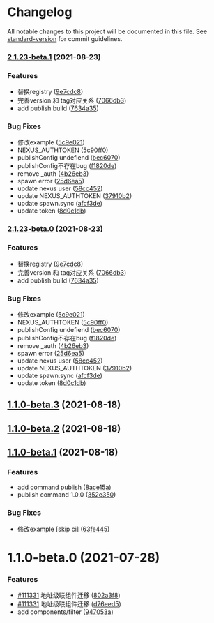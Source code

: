 # Changelog

All notable changes to this project will be documented in this file. See [standard-version](https://github.com/conventional-changelog/standard-version) for commit guidelines.

### [2.1.23-beta.1](https://github.com/cool-fe/winex-cli/compare/v1.1.0-beta.3...v2.1.23-beta.1) (2021-08-23)


### Features

* 替换registry ([9e7cdc8](https://github.com/cool-fe/winex-cli/commit/9e7cdc8b7b7eb21374b2fcc102ace5e0e98cd05b))
* 完善version 和 tag对应关系 ([7066db3](https://github.com/cool-fe/winex-cli/commit/7066db390e4c4dfd59c01abce499cb6007a55108))
* add publish build ([7634a35](https://github.com/cool-fe/winex-cli/commit/7634a35ef17a19b2a05bfabfd385e0f107681dd1))


### Bug Fixes

* 修改example ([5c9e021](https://github.com/cool-fe/winex-cli/commit/5c9e0212f64e920fdde7f263ad5d193920d8293a))
* NEXUS_AUTHTOKEN ([5c90ff0](https://github.com/cool-fe/winex-cli/commit/5c90ff0e2c2b0c9471c941d469151a029750b68f))
* publishConfig undefiend ([bec6070](https://github.com/cool-fe/winex-cli/commit/bec6070367bc6752787f3cf84af5be64d54036ef))
* publishConfig不存在bug ([f1820de](https://github.com/cool-fe/winex-cli/commit/f1820ded488c95d0d9247a1cd2540f6f58cc65bf))
* remove _auth ([4b26eb3](https://github.com/cool-fe/winex-cli/commit/4b26eb3572ea56a4afa813bd3a49441f88ae2fbe))
* spawn error ([25d6ea5](https://github.com/cool-fe/winex-cli/commit/25d6ea505c7d0eb008bfab4903e86281fcd0aa5b))
* update nexus user ([58cc452](https://github.com/cool-fe/winex-cli/commit/58cc4525f95e7b7845ada420057cc5987c30a001))
* update NEXUS_AUTHTOKEN ([37910b2](https://github.com/cool-fe/winex-cli/commit/37910b2fd9de2cac553e9ed4479c655b32250ca7))
* update spawn.sync ([afcf3de](https://github.com/cool-fe/winex-cli/commit/afcf3deb0895e2dfd7eeaba657a3627ab138802b))
* update token ([8d0c1db](https://github.com/cool-fe/winex-cli/commit/8d0c1db7fe352971caef5ba1cd6511a684b65d95))

### [2.1.23-beta.0](https://github.com/cool-fe/winex-cli/compare/v1.1.0-beta.3...v2.1.23-beta.0) (2021-08-23)


### Features

* 替换registry ([9e7cdc8](https://github.com/cool-fe/winex-cli/commit/9e7cdc8b7b7eb21374b2fcc102ace5e0e98cd05b))
* 完善version 和 tag对应关系 ([7066db3](https://github.com/cool-fe/winex-cli/commit/7066db390e4c4dfd59c01abce499cb6007a55108))
* add publish build ([7634a35](https://github.com/cool-fe/winex-cli/commit/7634a35ef17a19b2a05bfabfd385e0f107681dd1))


### Bug Fixes

* 修改example ([5c9e021](https://github.com/cool-fe/winex-cli/commit/5c9e0212f64e920fdde7f263ad5d193920d8293a))
* NEXUS_AUTHTOKEN ([5c90ff0](https://github.com/cool-fe/winex-cli/commit/5c90ff0e2c2b0c9471c941d469151a029750b68f))
* publishConfig undefiend ([bec6070](https://github.com/cool-fe/winex-cli/commit/bec6070367bc6752787f3cf84af5be64d54036ef))
* publishConfig不存在bug ([f1820de](https://github.com/cool-fe/winex-cli/commit/f1820ded488c95d0d9247a1cd2540f6f58cc65bf))
* remove _auth ([4b26eb3](https://github.com/cool-fe/winex-cli/commit/4b26eb3572ea56a4afa813bd3a49441f88ae2fbe))
* spawn error ([25d6ea5](https://github.com/cool-fe/winex-cli/commit/25d6ea505c7d0eb008bfab4903e86281fcd0aa5b))
* update nexus user ([58cc452](https://github.com/cool-fe/winex-cli/commit/58cc4525f95e7b7845ada420057cc5987c30a001))
* update NEXUS_AUTHTOKEN ([37910b2](https://github.com/cool-fe/winex-cli/commit/37910b2fd9de2cac553e9ed4479c655b32250ca7))
* update spawn.sync ([afcf3de](https://github.com/cool-fe/winex-cli/commit/afcf3deb0895e2dfd7eeaba657a3627ab138802b))
* update token ([8d0c1db](https://github.com/cool-fe/winex-cli/commit/8d0c1db7fe352971caef5ba1cd6511a684b65d95))

## [1.1.0-beta.3](https://github.com/cool-fe/winex-cli/compare/v1.1.0-beta.2...v1.1.0-beta.3) (2021-08-18)

## [1.1.0-beta.2](https://github.com/cool-fe/winex-cli/compare/v1.1.0-beta.1...v1.1.0-beta.2) (2021-08-18)

## [1.1.0-beta.1](https://github.com/cool-fe/winex-cli/compare/v1.1.13...v1.1.0-beta.1) (2021-08-18)


### Features

* add command publish ([8ace15a](https://github.com/cool-fe/winex-cli/commit/8ace15ad28755fddd48b1e0b87db4fa96216cdce))
* publish command 1.0.0 ([352e350](https://github.com/cool-fe/winex-cli/commit/352e350f218ca73f788f57e34501cbb4dc545804))


### Bug Fixes

* 修改example [skip ci] ([63fe445](https://github.com/cool-fe/winex-cli/commit/63fe445bf21f7d89eb3ed9737c0a927d99e3ba6e))

# 1.1.0-beta.0 (2021-07-28)


### Features

* [#111331](http://tfs2018-web.winning.com.cn:8080/tfs/WINNING-6.0/W.in-MVP/_git/winning-webmaterials-encounter/issues/111331) 地址级联组件迁移 ([802a3f8](http://tfs2018-web.winning.com.cn:8080/tfs/WINNING-6.0/W.in-MVP/_git/winning-webmaterials-encounter/commits/802a3f873f63847098bd183af4d6a805fa9543e2))
* [#111331](http://tfs2018-web.winning.com.cn:8080/tfs/WINNING-6.0/W.in-MVP/_git/winning-webmaterials-encounter/issues/111331) 地址级联组件迁移 ([d76eed5](http://tfs2018-web.winning.com.cn:8080/tfs/WINNING-6.0/W.in-MVP/_git/winning-webmaterials-encounter/commits/d76eed5e29e01ad22dcff1fa0b960df88ae4d1ec))
* add components/filter ([947053a](http://tfs2018-web.winning.com.cn:8080/tfs/WINNING-6.0/W.in-MVP/_git/winning-webmaterials-encounter/commits/947053a3f9a4c34dab20734b331eebb5bbee2cf2))
